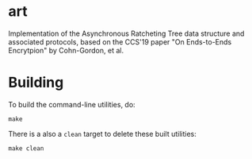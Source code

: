 # art

Implementation of the Asynchronous Ratcheting Tree data structure and
associated protocols, based on the CCS'19 paper "On Ends-to-Ends Encrytpion" by
Cohn-Gordon, et al.

# Building

To build the command-line utilities, do:
```
make
```

There is a also a `clean` target to delete these built utilities:
```
make clean
```
